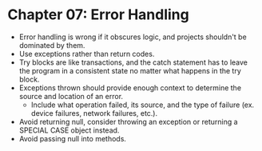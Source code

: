 # Chapter 07: Error Handling

- Error handling is wrong if it obscures logic, and projects shouldn't be dominated by them.
- Use exceptions rather than return codes.
- Try blocks are like transactions, and the catch statement has to leave the program in a consistent state no matter what happens in the try block.
- Exceptions thrown should provide enough context to determine the source and location of an error.
  - Include what operation failed, its source, and the type of failure (ex. device failures, network failures, etc.).
- Avoid returning null, consider throwing an exception or returning a SPECIAL CASE object instead.
- Avoid passing null into methods.
